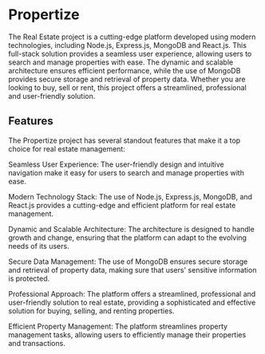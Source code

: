 # Propertize

The Real Estate project is a cutting-edge platform developed using modern technologies, including Node.js, Express.js, MongoDB and React.js. This full-stack solution provides a seamless user experience, allowing users to search and manage properties with ease. The dynamic and scalable architecture ensures efficient performance, while the use of MongoDB provides secure storage and retrieval of property data. Whether you are looking to buy, sell or rent, this project offers a streamlined, professional and user-friendly solution.

## Features

The Propertize project has several standout features that make it a top choice for real estate management:

Seamless User Experience: The user-friendly design and intuitive navigation make it easy for users to search and manage properties with ease.

Modern Technology Stack: The use of Node.js, Express.js, MongoDB, and React.js provides a cutting-edge and efficient platform for real estate management.

Dynamic and Scalable Architecture: The architecture is designed to handle growth and change, ensuring that the platform can adapt to the evolving needs of its users.

Secure Data Management: The use of MongoDB ensures secure storage and retrieval of property data, making sure that users' sensitive information is protected.

Professional Approach: The platform offers a streamlined, professional and user-friendly solution to real estate, providing a sophisticated and effective solution for buying, selling, and renting properties.

Efficient Property Management: The platform streamlines property management tasks, allowing users to efficiently manage their properties and transactions.

